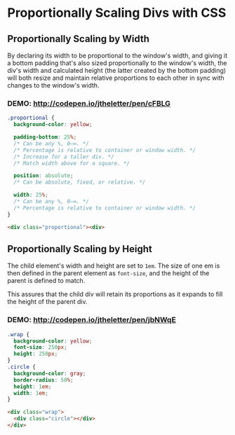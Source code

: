 # Proportionally Scaling Divs with CSS

## Proportionally Scaling by Width

By declaring its width to be proportional to the window's width, and giving it a bottom padding that's also sized proportionally to the window's width, the div's width and calculated height (the latter created by the bottom padding) will both resize and maintain relative proportions to each other in sync with changes to the window's width.

### DEMO: http://codepen.io/jtheletter/pen/cFBLG

```css
.proportional {
  background-color: yellow;

  padding-bottom: 25%;
  /* Can be any %, 0–∞. */
  /* Percentage is relative to container or window width. */
  /* Increase for a taller div. */
  /* Match width above for a square. */

  position: absolute;
  /* Can be absolute, fixed, or relative. */

  width: 25%;
  /* Can be any %, 0–∞. */
  /* Percentage is relative to container or window width. */
}
```
```html
<div class="proportional"><div>
```

## Proportionally Scaling by Height

The child element's width and height are set to `1em`. The size of one em is then defined in the parent element as `font-size`, and the height of the parent is defined to match.

This assures that the child div will retain its proportions as it expands to fill the height of the parent div.

### DEMO: http://codepen.io/jtheletter/pen/jbNWqE

```css
.wrap {
  background-color: yellow;
  font-size: 250px;
  height: 250px;
}
.circle {
  background-color: gray;
  border-radius: 50%;
  height: 1em;
  width: 1em;
}
```
```html
<div class="wrap">
  <div class="circle"></div>
</div>

```
